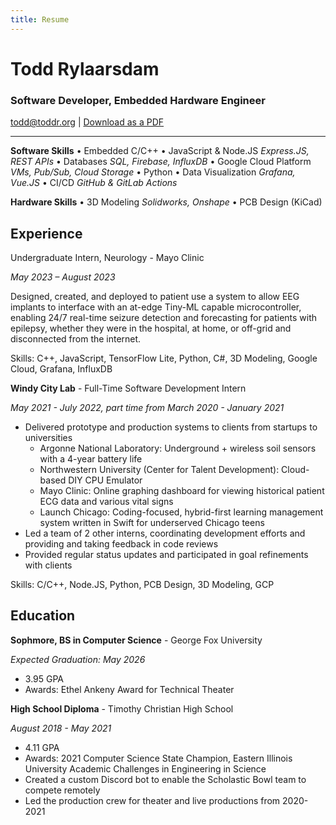```yaml
---
title: Resume
---
```

# Todd Rylaarsdam
### Software Developer, Embedded Hardware Engineer
[todd@toddr.org](mailto:todd@toddr.org) | [Download as a PDF](/assets/resume.pdf)

---

**Software Skills**
• Embedded C/C++
• JavaScript & Node.JS
*Express.JS, REST APIs*
• Databases
*SQL, Firebase, InfluxDB*
• Google Cloud Platform
*VMs, Pub/Sub, Cloud Storage*
• Python
• Data Visualization
*Grafana, Vue.JS*
• CI/CD
*GitHub & GitLab Actions*

**Hardware Skills**
• 3D Modeling
*Solidworks, Onshape*
• PCB Design (KiCad)

## Experience
Undergraduate Intern, Neurology - Mayo Clinic

*May 2023 – August 2023*

Designed, created, and deployed to patient use a system to allow
EEG implants to interface with an at-edge Tiny-ML capable
microcontroller, enabling 24/7 real-time seizure detection and
forecasting for patients with epilepsy, whether they were in the
hospital, at home, or off-grid and disconnected from the internet.

Skills: C++, JavaScript, TensorFlow Lite, Python, C#, 3D Modeling,
Google Cloud, Grafana, InfluxDB

**Windy City Lab** - Full-Time Software Development Intern

*May 2021 - July 2022, part time from March 2020 - January 2021*
* Delivered prototype and production systems to clients from startups to universities
	* Argonne National Laboratory: Underground + wireless soil sensors with a 4-year battery life
	* Northwestern University (Center for Talent Development): Cloud-based DIY CPU Emulator
  * Mayo Clinic: Online graphing dashboard for viewing historical patient ECG data and various vital signs
  * Launch Chicago: Coding-focused, hybrid-first learning management system written in Swift for underserved Chicago teens
* Led a team of 2 other interns, coordinating development efforts and providing and taking
feedback in code reviews
* Provided regular status updates and participated in goal refinements with clients

Skills: C/C++, Node.JS, Python, PCB Design, 3D Modeling, GCP

## Education
**Sophmore, BS in Computer Science** - George Fox University

*Expected Graduation: May 2026*

* 3.95 GPA
* Awards: Ethel Ankeny Award for Technical Theater

**High School Diploma** - Timothy Christian High School

*August 2018 - May 2021*

* 4.11 GPA
* Awards: 2021 Computer Science State Champion, Eastern Illinois University Academic Challenges in Engineering in Science
* Created a custom Discord bot to enable the Scholastic Bowl team to compete remotely
* Led the production crew for theater and live productions from 2020-2021
